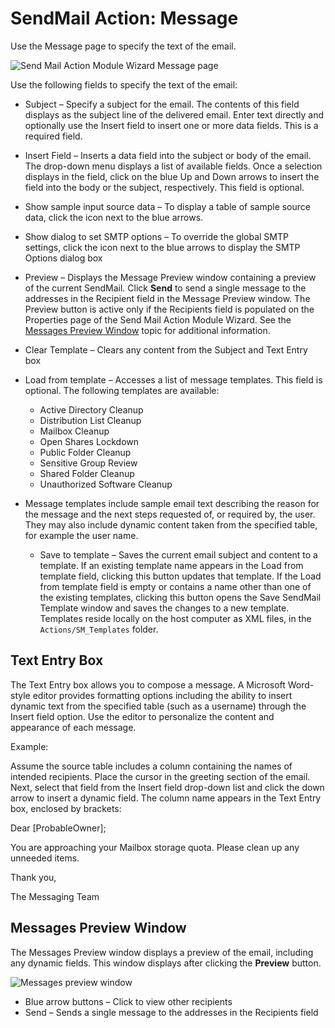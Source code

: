 # SendMail Action: Message

Use the Message page to specify the text of the email.

![Send Mail Action Module Wizard Message page](/img/product_docs/accessanalyzer/accessanalyzer/enterpriseauditor/admin/action/sendmail/message.png)

Use the following fields to specify the text of the email:

- Subject – Specify a subject for the email. The contents of this field displays as the subject line of the delivered email. Enter text directly and optionally use the Insert field to insert one or more data fields. This is a required field.
- Insert Field – Inserts a data field into the subject or body of the email. The drop-down menu displays a list of available fields. Once a selection displays in the field, click on the blue Up and Down arrows to insert the field into the body or the subject, respectively. This field is optional.
- Show sample input source data – To display a table of sample source data, click the icon next to the blue arrows.
- Show dialog to set SMTP options – To override the global SMTP settings, click the icon next to the blue arrows to display the SMTP Options dialog box
- Preview – Displays the Message Preview window containing a preview of the current SendMail. Click __Send__ to send a single message to the addresses in the Recipient field in the Message Preview window. The Preview button is active only if the Recipients field is populated on the Properties page of the Send Mail Action Module Wizard. See the [Messages Preview Window](#Messages-Preview-Window) topic for additional information.
- Clear Template – Clears any content from the Subject and Text Entry box
- Load from template – Accesses a list of message templates. This field is optional. The following templates are available:

  - Active Directory Cleanup
  - Distribution List Cleanup
  - Mailbox Cleanup
  - Open Shares Lockdown
  - Public Folder Cleanup
  - Sensitive Group Review
  - Shared Folder Cleanup
  - Unauthorized Software Cleanup
- Message templates include sample email text describing the reason for the message and the next steps requested of, or required by, the user. They may also include dynamic content taken from the specified table, for example the user name.

  - Save to template – Saves the current email subject and content to a template. If an existing template name appears in the Load from template field, clicking this button updates that template. If the Load from template field is empty or contains a name other than one of the existing templates, clicking this button opens the Save SendMail Template window and saves the changes to a new template. Templates reside locally on the host computer as XML files, in the ```Actions/SM_Templates``` folder.

## Text Entry Box

The Text Entry box allows you to compose a message. A Microsoft Word-style editor provides formatting options including the ability to insert dynamic text from the specified table (such as a username) through the Insert field option. Use the editor to personalize the content and appearance of each message.

Example:

Assume the source table includes a column containing the names of intended recipients. Place the cursor in the greeting section of the email. Next, select that field from the Insert field drop-down list and click the down arrow to insert a dynamic field. The column name appears in the Text Entry box, enclosed by brackets:

Dear [ProbableOwner];

You are approaching your Mailbox storage quota. Please clean up any unneeded items.

Thank you,

The Messaging Team

## Messages Preview Window

The Messages Preview window displays a preview of the email, including any dynamic fields. This window displays after clicking the __Preview__ button.

![Messages preview window](/img/product_docs/accessanalyzer/accessanalyzer/enterpriseauditor/admin/action/survey/messagespreview.png)

- Blue arrow buttons – Click to view other recipients
- Send – Sends a single message to the addresses in the Recipients field

